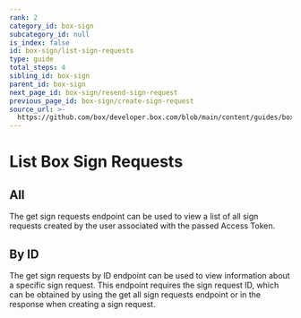 ```yaml
---
rank: 2
category_id: box-sign
subcategory_id: null
is_index: false
id: box-sign/list-sign-requests
type: guide
total_steps: 4
sibling_id: box-sign
parent_id: box-sign
next_page_id: box-sign/resend-sign-request
previous_page_id: box-sign/create-sign-request
source_url: >-
  https://github.com/box/developer.box.com/blob/main/content/guides/box-sign/list-sign-requests.md
---
```

# List Box Sign Requests

## All

The get sign requests endpoint can be used to view a list of all sign requests
created by the user associated with the passed Access Token.

<Samples id='get_sign_requests' >

</Samples>

## By ID

The get sign requests by ID endpoint can be used to view information about a
specific sign request. This endpoint requires the sign request ID, which can be
obtained by using the get all sign requests endpoint or in the response when
creating a sign request.

<Samples id='get_sign_requests_id' >

</Samples>